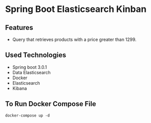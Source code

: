 # Spring Boot Elasticsearch Kinban

## Features
- Query that retrieves products with a price greater than 1299.

## Used Technologies
- Spring boot 3.0.1
- Data Elasticsearch
- Docker
- Elasticsearch
- Kibana

## To Run Docker Compose File
``` 
docker-compose up -d 
```